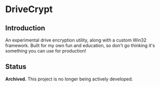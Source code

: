 # DriveCrypt

## Introduction
An experimental drive encryption utility, along with a custom Win32 framework. Built for my own fun and education, so don't go thinking it's something you can use for production!

## Status
__Archived.__ This project is no longer being actively developed.
